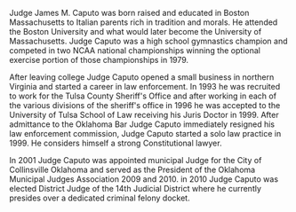 ﻿---
fname: 'James'
lname: 'Caputo'
id: 1043
published: false
layout: judge-bio
---
Judge James M. Caputo was born raised and educated in Boston
Massachusetts to Italian parents rich in tradition and morals. He
attended the Boston University and what would later become the
University of Massachusetts. Judge Caputo was a high school gymnastics
champion and competed in two NCAA national championships winning the
optional exercise portion of those championships in 1979.

After leaving college Judge Caputo opened a small business in northern
Virginia and started a career in law enforcement. In 1993 he was
recruited to work for the Tulsa County Sheriff's Office and after
working in each of the various divisions of the sheriff's office in 1996
he was accepted to the University of Tulsa School of Law receiving his
Juris Doctor in 1999. After admittance to the Oklahoma Bar Judge Caputo
immediately resigned his law enforcement commission, Judge Caputo
started a solo law practice in 1999. He considers himself a strong
Constitutional lawyer.

In 2001 Judge Caputo was appointed municipal Judge for the City of
Collinsville Oklahoma and served as the President of the Oklahoma
Municipal Judges Association 2009 and 2010. in 2010 Judge Caputo was
elected District Judge of the 14th Judicial District where he
currently presides over a dedicated criminal felony docket.
